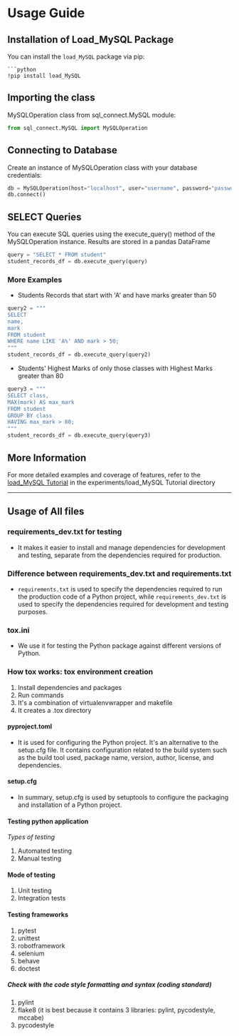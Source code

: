 
# Usage Guide

## Installation of Load_MySQL Package
You can install the `load_MySQL` package via pip:
```
```python
!pip install load_MySQL
```

## Importing the class
MySQLOperation class from sql_connect.MySQL module:

```python
from sql_connect.MySQL import MySQLOperation
```

## Connecting to Database
Create an instance of MySQLOperation class with your database credentials:

```python
db = MySQLOperation(host="localhost", user="username", password="password", database="database name")
db.connect()
```

## SELECT Queries
You can execute SQL queries using the execute_query() method of the MySQLOperation instance. Results are stored in a pandas DataFrame

```python
query = "SELECT * FROM student"
student_records_df = db.execute_query(query)
```

### More Examples
- Students Records that start with 'A' and have marks greater than 50
```python
query2 = """
SELECT 
name,
mark 
FROM student 
WHERE name LIKE 'A%' AND mark > 50;
"""
student_records_df = db.execute_query(query2)
```

- Students' Highest Marks of only those classes with Highest Marks greater than 80 
```python
query3 = """
SELECT class,
MAX(mark) AS max_mark
FROM student
GROUP BY class
HAVING max_mark > 80;
"""
student_records_df = db.execute_query(query3)

```

## More Information
For more detailed examples and coverage of features, refer to the [load_MySQL Tutorial](https://github.com/Meetpanchal58/SQL_Connect/blob/main/experiments/load_MySQL%20Tutorial.ipynb) in the experiments/load_MySQL Tutorial directory

---

## Usage of All files 

### requirements_dev.txt for testing
- It makes it easier to install and manage dependencies for development and testing, separate from the dependencies required for production.

### Difference between requirements_dev.txt and requirements.txt

- `requirements.txt` is used to specify the dependencies required to run the production code of a Python project, while `requirements_dev.txt` is used to specify the dependencies required for development and testing purposes.

### tox.ini
- We use it for testing the Python package against different versions of Python.

### How tox works: tox environment creation
1. Install dependencies and packages 
2. Run commands
3. It's a combination of virtualenvwrapper and makefile
4. It creates a .tox directory

#### pyproject.toml
- It is used for configuring the Python project. It's an alternative to the setup.cfg file. It contains configuration related to the build system such as the build tool used, package name, version, author, license, and dependencies.

#### setup.cfg
- In summary, setup.cfg is used by setuptools to configure the packaging and installation of a Python project.

#### Testing python application
*Types of testing*
1. Automated testing 
2. Manual testing

#### Mode of testing
1. Unit testing
2. Integration tests

#### Testing frameworks
1. pytest
2. unittest
3. robotframework
4. selenium
5. behave
6. doctest

##### Check with the code style formatting and syntax (coding standard)

1. pylint
2. flake8 (it is best because it contains 3 libraries: pylint, pycodestyle, mccabe)
3. pycodestyle
```
